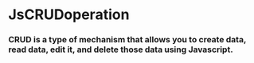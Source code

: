 # JsCRUDoperation
### CRUD is a type of mechanism that allows you to create data, read data, edit it, and delete those data using Javascript.
